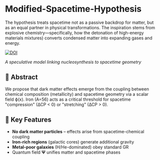 # Modified-Spacetime-Hypothesis
The hypothesis treats spacetime not as a passive backdrop for matter, but as an equal partner in physical transformations. The inspiration stems from explosive chemistry—specifically, how the detonation of high-energy materials  mixtures) converts condensed matter into expanding gases and energy.

[![DOI](https://zenodo.org/badge/DOI/10.5281/zenodo.16887971.svg)](https://doi.org/10.5281/zenodo.16887971) 

*A speculative model linking nucleosynthesis to spacetime geometry*  

## 📜 Abstract  
We propose that dark matter effects emerge from the coupling between chemical composition (metallicity) and spacetime geometry via a scalar field ϕ(x). Iron (A=56) acts as a critical threshold for spacetime "compression" (∆CP < 0) or "stretching" (∆CP > 0).  

## 🔑 Key Features  
- **No dark matter particles** – effects arise from spacetime-chemical coupling  
- **Iron-rich regions** (galactic cores) generate additional gravity  
- **Metal-poor galaxies** (H/He-dominated) obey standard GR  
- Quantum field **Ψ** unifies matter and spacetime phases  

